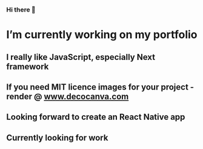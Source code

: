 ### Hi there 👋

# I’m currently working on my portfolio
## I really like JavaScript, especially Next framework
## If you need MIT licence images for your project - render @ www.decocanva.com
## Looking forward to create an React Native app
## Currently looking for work
